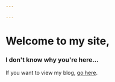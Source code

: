 ```yaml
---

---
```

# Welcome to my site,
### I don't know why you're here...

If you want to view my blog, [go here](http://taga.64-b.it/blog).
